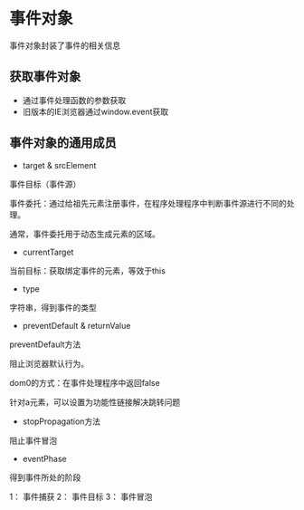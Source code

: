 # 事件对象

事件对象封装了事件的相关信息

## 获取事件对象

- 通过事件处理函数的参数获取
- 旧版本的IE浏览器通过window.event获取

## 事件对象的通用成员

- target & srcElement

事件目标（事件源）

事件委托：通过给祖先元素注册事件，在程序处理程序中判断事件源进行不同的处理。

通常，事件委托用于动态生成元素的区域。

- currentTarget

当前目标：获取绑定事件的元素，等效于this

- type

字符串，得到事件的类型

- preventDefault & returnValue

preventDefault方法

阻止浏览器默认行为。

dom0的方式：在事件处理程序中返回false

针对a元素，可以设置为功能性链接解决跳转问题

- stopPropagation方法

阻止事件冒泡

- eventPhase

得到事件所处的阶段

1： 事件捕获
2： 事件目标
3： 事件冒泡
